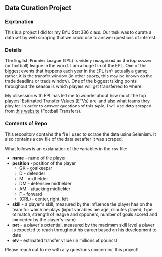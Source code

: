 ## Data Curation Project

### Explanation

This is a project I did for my BYU Stat 386 class. Our task was to curate a data set by web scraping that we could use to answer questions of interest.

### Details

The English Premier League (EPL) is widely recognized as the top soccer (or football) league in the world. I am a huge fan of the EPL. One of the biggest events that happens each year in the EPL isn’t actually a game; rather, it is the transfer window (in other sports, this may be known as the trade deadline or trade window). One of the biggest talking points throughout the season is which players will get transferred to where.

My obsession with EPL has led me to wonder about how much the top players’ Estimated Transfer Values (ETVs) are, and also what teams they play for. In order to answer questions of this topic, I will use data scraped from [this website](https://www.footballtransfers.com/us/players/uk-premier-league) (Football Transfers).

### Contents of Repo

This repository contains the file I used to scrape the data using Selenium. It also contains a csv file of the data set after it was scraped.

What follows is an explanation of the variables in the csv file:
* **name** - name of the player
* **position** - position of the player
    - GK - goalkeeper
    - D - defender
    - M - midfielder
    - DM - defensive midfielder
    - AM - attacking midfielder
    - F - forward
    - (CRL) - center, right, left
* **skill** - a player's skill, measured by the influence the player has on the team for which he plays (input variables are age, minutes played, type of match, strength of league and opponent, number of goals scored and conceded by the player's team)
* **pot** - a player's potential, measured by the maximum skill level a player is expected to reach throughout his career based on his development to date
* **etv** - estimated transfer value (in millions of pounds)

Please reach out to me with any questions concerning this project!
